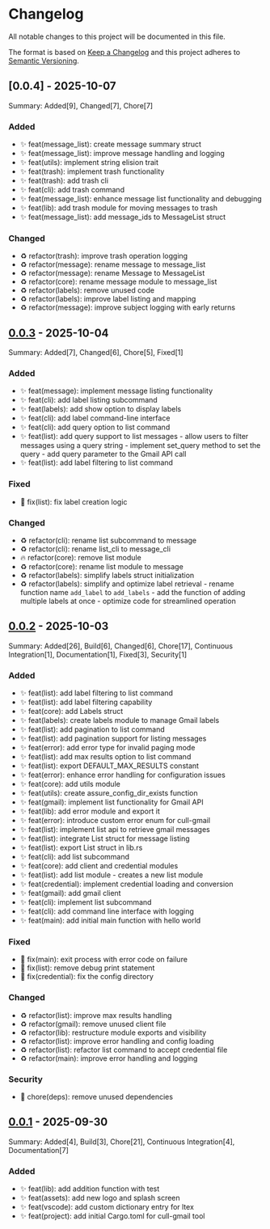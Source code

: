 <!-- LTex: Enabled=false -->
# Changelog

All notable changes to this project will be documented in this file.

The format is based on [Keep a Changelog](https://keepachangelog.com/en/1.0.0/) and this project adheres to [Semantic Versioning](https://semver.org/spec/v2.0.0.html).

## [0.0.4] - 2025-10-07

Summary: Added[9], Changed[7], Chore[7]

### Added

 - ✨ feat(message_list): create message summary struct
 - ✨ feat(message_list): improve message handling and logging
 - ✨ feat(utils): implement string elision trait
 - ✨ feat(trash): implement trash functionality
 - ✨ feat(trash): add trash cli
 - ✨ feat(cli): add trash command
 - ✨ feat(message_list): enhance message list functionality and debugging
 - ✨ feat(lib): add trash module for  moving  messages to trash
 - ✨ feat(message_list): add message_ids to MessageList struct

### Changed

 - ♻️ refactor(trash): improve trash operation logging
 - ♻️ refactor(message): rename message to message_list
 - ♻️ refactor(message): rename Message to MessageList
 - ♻️ refactor(core): rename message module to message_list
 - ♻️ refactor(labels): remove unused code
 - ♻️ refactor(labels): improve label listing and mapping
 - ♻️ refactor(message): improve subject logging with early returns

## [0.0.3] - 2025-10-04

Summary: Added[7], Changed[6], Chore[5], Fixed[1]

### Added

 - ✨ feat(message): implement message listing functionality
 - ✨ feat(cli): add label listing subcommand
 - ✨ feat(labels): add show option to display labels
 - ✨ feat(cli): add label command-line interface
 - ✨ feat(cli): add query option to list command
 - ✨ feat(list): add query support to list messages - allow users to filter messages using a query string - implement set_query method to set the query - add query parameter to the Gmail API call
 - ✨ feat(list): add label filtering to list command

### Fixed

 - 🐛 fix(list): fix label creation logic

### Changed

 - ♻️ refactor(cli): rename list subcommand to message
 - ♻️ refactor(cli): rename list_cli to message_cli
 - 🔥 refactor(core): remove list module
 - ♻️ refactor(core): rename list module to message
 - ♻️ refactor(labels): simplify labels struct initialization
 - ♻️ refactor(labels): simplify and optimize label retrieval - rename function name `add_label` to `add_labels` - add the function of adding multiple labels at once - optimize code for streamlined operation

## [0.0.2] - 2025-10-03

Summary: Added[26], Build[6], Changed[6], Chore[17], Continuous Integration[1], Documentation[1], Fixed[3], Security[1]

### Added

 - ✨ feat(list): add label filtering to list command
 - ✨ feat(list): add label filtering capability
 - ✨ feat(core): add Labels struct
 - ✨ feat(labels): create labels module to manage Gmail labels
 - ✨ feat(list): add pagination to list command
 - ✨ feat(list): add pagination support for listing messages
 - ✨ feat(error): add error type for invalid paging mode
 - ✨ feat(list): add max results option to list command
 - ✨ feat(list): export DEFAULT_MAX_RESULTS constant
 - ✨ feat(error): enhance error handling for configuration issues
 - ✨ feat(core): add utils module
 - ✨ feat(utils): create assure_config_dir_exists function
 - ✨ feat(gmail): implement list functionality for Gmail API
 - ✨ feat(lib): add error module and export it
 - ✨ feat(error): introduce custom error enum for cull-gmail
 - ✨ feat(list): implement list api to retrieve gmail messages
 - ✨ feat(list): integrate List struct for message listing
 - ✨ feat(list): export List struct in lib.rs
 - ✨ feat(cli): add list subcommand
 - ✨ feat(core): add client and credential modules
 - ✨ feat(list): add list module - creates a new list module
 - ✨ feat(credential): implement credential loading and conversion
 - ✨ feat(gmail): add gmail client
 - ✨ feat(cli): implement list subcommand
 - ✨ feat(cli): add command line interface with logging
 - ✨ feat(main): add initial main function with hello world

### Fixed

 - 🐛 fix(main): exit process with error code on failure
 - 🐛 fix(list): remove debug print statement
 - 🐛 fix(credential): fix the config directory

### Changed

 - ♻️ refactor(list): improve max results handling
 - ♻️ refactor(gmail): remove unused client file
 - ♻️ refactor(lib): restructure module exports and visibility
 - ♻️ refactor(list): improve error handling and config loading
 - ♻️ refactor(list): refactor list command to accept credential file
 - ♻️ refactor(main): improve error handling and logging

### Security

 - 🔧 chore(deps): remove unused dependencies

## [0.0.1] - 2025-09-30

Summary: Added[4], Build[3], Chore[21], Continuous Integration[4], Documentation[7]

### Added

 - ✨ feat(lib): add addition function with test
 - ✨ feat(assets): add new logo and splash screen
 - ✨ feat(vscode): add custom dictionary entry for ltex
 - ✨ feat(project): add initial Cargo.toml for cull-gmail tool

[Unreleased]: https://github.com/jerus-org/cull-gmail/compare/v0.0.3...HEAD
[0.0.3]: https://github.com/jerus-org/cull-gmail/compare/v0.0.2...v0.0.3
[0.0.2]: https://github.com/jerus-org/cull-gmail/compare/v0.0.1...v0.0.2
[0.0.1]: https://github.com/jerus-org/cull-gmail/releases/tag/v0.0.1

